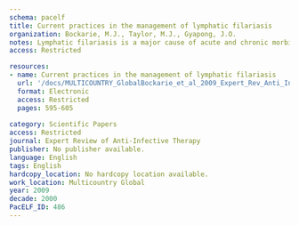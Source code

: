 ```yaml
---
schema: pacelf
title: Current practices in the management of lymphatic filariasis
organization: Bockarie, M.J., Taylor, M.J., Gyapong, J.O.
notes: Lymphatic filariasis is a major cause of acute and chronic morbidity in 81 countries. The availability of safe treatment regimens along with rapid diagnostic tools resulted in a global program to eliminate the disease. The two main objectives of the global elimination program are to interrupt transmission of the parasites and to provide care for those with the disease. The strategy for transmission interruption is preventive chemotherapy through mass drug administration. This article reviews the current treatment regimens for lymphatic filariasis and discusses the challenges posed by co-endemicity with other diseases. The role of integrated vector management as a supplementary strategy for mass drug administration and new strategies for treatment and morbidity control through antibiotic targeting of the Wolbachia endosymbionts are also discussed.
access: Restricted

resources:
- name: Current practices in the management of lymphatic filariasis
  url: '/docs/MULTICOUNTRY_GlobalBockarie_et_al_2009_Expert_Rev_Anti_Infect_Ther_Management_of_LF.txt'
  format: Electronic
  access: Restricted
  pages: 595-605
 
category: Scientific Papers
access: Restricted
journal: Expert Review of Anti-Infective Therapy
publisher: No publisher available. 
language: English 
tags: English 
hardcopy_location: No hardcopy location available.
work_location: Multicountry Global
year: 2009
decade: 2000
PacELF_ID: 486
---
```

